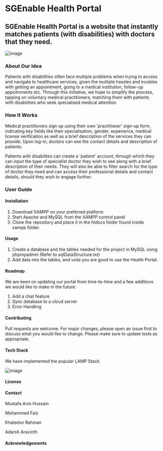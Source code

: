 # SGEnable Health Portal

## SGEnable Health Portal is a website that instantly matches patients (with disabilities) with doctors that they need.

![image](https://user-images.githubusercontent.com/56750694/218235645-14ff21c4-4c57-403f-b127-1216207aa347.png)

### About Our Idea 

Patients with disabilities often face multiple problems when trying to access and navigate to healthcare services, given the multiple hassles and troubles with getting an appointment, going to a medical institution, follow-up appoitnments etc. Through this initiative, we hope to simplify the process, tapping on voluntary medical practitioners, matching them with patients with disabilities who seek specialised medical attention.

### How It Works

Medical practitioners sign up using their own 'practitioner' sign-up form, indicating key fields like their specialisation, gender, experience, medical license verification as well as a brief description of the services they can provide. Upon log-in, doctors can see the contact details and description of patients.

Patients with disabilites can create a 'patient' account, through which they can input the type of specialist doctor they wish to see along with a brief description of their needs. They will also be able to filter search for the type of doctor they need and can access their professional details and contact details, should they wish to engage further.

### User Guide


#### Installation
1. Download XAMPP on your preferred platform
2. Start Apache and MySQL from the XAMPP control panel
3. Clone the repository and place it in the htdocs folder found inside xampp folder.

#### Usage
1. Create a database and the tables needed for the project in MySQL using phpmyadmin (Refer to sqlDataStructure.txt)
2. Add data into the tables, and voila you are good to use the Health Portal. 

#### Roadmap 

We are keen on updating our portal from time-to-time and a few additions we would like to make in the future: 
1. Add a chat feature 
2. Sync database to a cloud server
3. Error Handling

#### Contributing

Pull requests are welcome. For major changes, please open an issue first to discuss what you would like to change.
Please make sure to update tests as appropriate.

#### Tech Stack

We have implemented the popular LAMP Stack.

![image](https://user-images.githubusercontent.com/56750694/218235787-496b7f79-79ec-4261-93dd-44736fa898b6.png)


#### License 

#### Contact
Mustafa Anis Hussain

Mohammed Faiz

Khaleelur Rahman

Adarsh Aravinth
#### Acknowledgements

